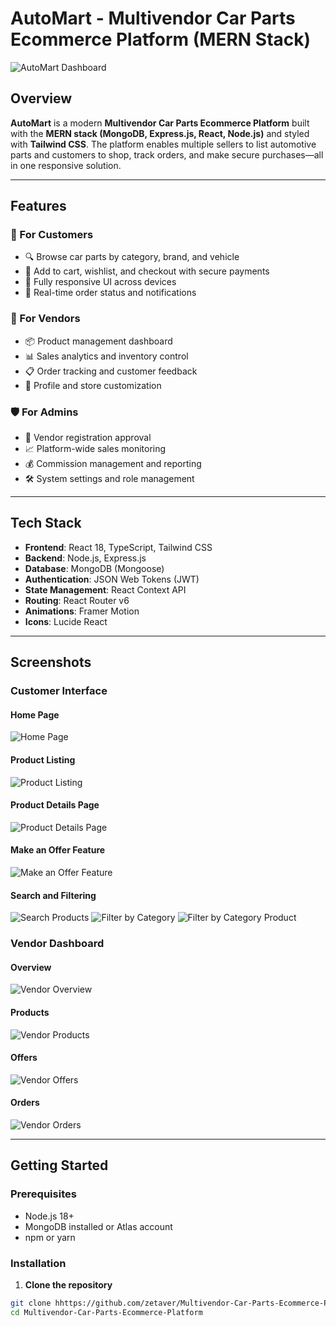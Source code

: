 # AutoMart - Multivendor Car Parts Ecommerce Platform (MERN Stack)

![AutoMart Dashboard](https://images.unsplash.com/photo-1460925895917-afdab827c52f?auto=format&fit=crop&w=1200&h=630)

## Overview

**AutoMart** is a modern **Multivendor Car Parts Ecommerce Platform** built with the **MERN stack (MongoDB, Express.js, React, Node.js)** and styled with **Tailwind CSS**. The platform enables multiple sellers to list automotive parts and customers to shop, track orders, and make secure purchases—all in one responsive solution.

---

## Features

### 🚗 For Customers
- 🔍 Browse car parts by category, brand, and vehicle
- 🛒 Add to cart, wishlist, and checkout with secure payments
- 📱 Fully responsive UI across devices
- 🔔 Real-time order status and notifications

### 🧰 For Vendors
- 📦 Product management dashboard
- 📊 Sales analytics and inventory control
- 📋 Order tracking and customer feedback
- 🎯 Profile and store customization

### 🛡️ For Admins
- 👥 Vendor registration approval
- 📈 Platform-wide sales monitoring
- 💰 Commission management and reporting
- 🛠️ System settings and role management

---

## Tech Stack

- **Frontend**: React 18, TypeScript, Tailwind CSS
- **Backend**: Node.js, Express.js
- **Database**: MongoDB (Mongoose)
- **Authentication**: JSON Web Tokens (JWT)
- **State Management**: React Context API
- **Routing**: React Router v6
- **Animations**: Framer Motion
- **Icons**: Lucide React

---

## Screenshots

### Customer Interface

#### Home Page
![Home Page](./screenshots/home.png)

#### Product Listing
![Product Listing](./screenshots/products.png)

#### Product Details Page
![Product Details Page](./screenshots/product_details.png)

#### Make an Offer Feature
![Make an Offer Feature](./screenshots/make_an_offer.png)

#### Search and Filtering
![Search Products](./screenshots/search_products.png)
![Filter by Category](./screenshots/filter_by_category.png)
![Filter by Category Product](./screenshots/filter_by_category_product.png)

### Vendor Dashboard

#### Overview
![Vendor Overview](./screenshots/vendor.png)

#### Products
![Vendor Products](./screenshots/vendor_products.png)


#### Offers
![Vendor Offers](./screenshots/offers.png) 

#### Orders
![Vendor Orders](./screenshots/orders.png)


---

## Getting Started

### Prerequisites
- Node.js 18+
- MongoDB installed or Atlas account
- npm or yarn

### Installation

1. **Clone the repository**
```bash
git clone hhttps://github.com/zetaver/Multivendor-Car-Parts-Ecommerce-Platform.git
cd Multivendor-Car-Parts-Ecommerce-Platform
